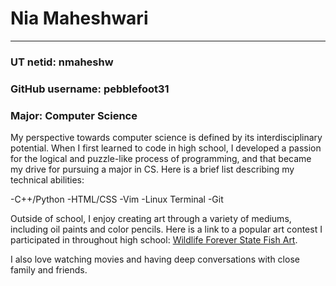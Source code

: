 
# Nia Maheshwari

---

### UT netid: nmaheshw

### GitHub username: pebblefoot31

### Major: Computer Science


My perspective towards computer science is defined by its interdisciplinary potential. When I first learned to code in high school, I developed a passion for the logical and puzzle-like process of programming, and that became my drive for pursuing a major in CS. Here is a brief list describing my technical abilities:

-C++/Python
-HTML/CSS
-Vim
-Linux Terminal
-Git

Outside of school, I enjoy creating art through a variety of mediums, including oil paints and color pencils. Here is a link to a popular art contest I participated in throughout high school: [Wildlife Forever State Fish Art](https://www.theartofconservation.org/2024-fish-art-winners).

I also love watching movies and having deep conversations with close family and friends.


